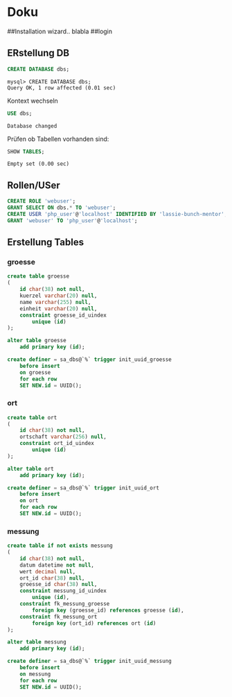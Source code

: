 # Doku
##Installation
wizard.. blabla
##login
## ERstellung DB
```sql
CREATE DATABASE dbs;
```
```console
mysql> CREATE DATABASE dbs;
Query OK, 1 row affected (0.01 sec)
```
Kontext wechseln
```sql
USE dbs;
```
```console
Database changed
```
Prüfen ob Tabellen vorhanden sind:
```sql
SHOW TABLES;
```
```console
Empty set (0.00 sec)
```
## Rollen/USer
```sql
CREATE ROLE 'webuser';
GRANT SELECT ON dbs.* TO 'webuser';
CREATE USER 'php_user'@'localhost' IDENTIFIED BY 'lassie-bunch-mentor';
GRANT 'webuser' TO 'php_user'@'localhost';
```
## Erstellung Tables
### groesse
```sql
create table groesse
(
	id char(38) not null,
	kuerzel varchar(20) null,
	name varchar(255) null,
	einheit varchar(20) null,
	constraint groesse_id_uindex
		unique (id)
);

alter table groesse
	add primary key (id);

create definer = sa_dbs@`%` trigger init_uuid_groesse
	before insert
	on groesse
	for each row
	SET NEW.id = UUID();
```
### ort
```sql
create table ort
(
	id char(38) not null,
	ortschaft varchar(256) null,
	constraint ort_id_uindex
		unique (id)
);

alter table ort
	add primary key (id);

create definer = sa_dbs@`%` trigger init_uuid_ort
	before insert
	on ort
	for each row
	SET NEW.id = UUID();
```
### messung
```sql
create table if not exists messung
(
	id char(38) not null,
	datum datetime not null,
	wert decimal null,
	ort_id char(38) null,
	groesse_id char(38) null,
	constraint messung_id_uindex
		unique (id),
	constraint fk_messung_groesse
		foreign key (groesse_id) references groesse (id),
	constraint fk_messung_ort
		foreign key (ort_id) references ort (id)
);

alter table messung
	add primary key (id);

create definer = sa_dbs@`%` trigger init_uuid_messung
	before insert
	on messung
	for each row
	SET NEW.id = UUID();
```
